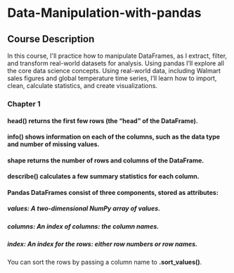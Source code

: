 # Data-Manipulation-with-pandas

## Course Description
In this course, I'll practice how to manipulate DataFrames, as I extract, filter, and transform real-world datasets for analysis. Using pandas I’ll explore all the core data science concepts. Using real-world data, including Walmart sales figures and global temperature time series, I’ll learn how to import, clean, calculate statistics, and create visualizations.

### Chapter 1
#### head() returns the first few rows (the “head” of the DataFrame).
#### info() shows information on each of the columns, such as the data type and number of missing values.
#### shape returns the number of rows and columns of the DataFrame.
#### describe() calculates a few summary statistics for each column.
#### Pandas DataFrames consist of three components, stored as attributes:
##### 	values: A two-dimensional NumPy array of values.
##### 	columns: An index of columns: the column names.
##### 	index: An index for the rows: either row numbers or row names.

You can sort the rows by passing a column name to **.sort_values()**.
